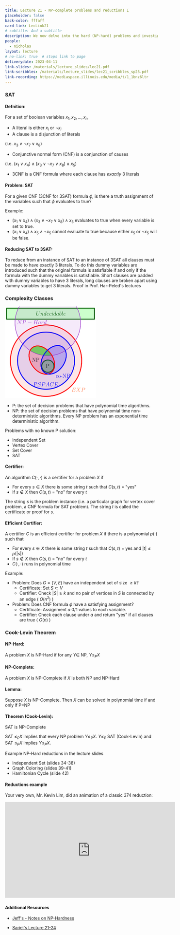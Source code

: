 ```yaml
---
title: Lecture 21 - NP-complete problems and reductions I
placeholder: false
back-color: fffaff
card-link: LecLink21
# subtitle: And a subtitle
description: We now delve into the hard (NP-hard) problems and investigate how to prove if a specific problem is NP, NP-hard, etc.
people:
  - nicholas
layout: lecture
# no-link: true  # stops link to page 
deliverydate: 2023-04-11
link-slides: /materials/lecture_slides/lec21.pdf
link-scribbles: /materials/lecture_slides/lec21_scribbles_sp23.pdf
link-recording: https://mediaspace.illinois.edu/media/t/1_1bnz6ltr
---
```


### SAT
#### **Defnition**:
For a set of boolean variables $x_1,x_2,...,x_n$
- A literal is either $x_i$ or $\neg x_i$
- A clause is a disjunction of literals

(i.e. $x_3 \lor \neg x_7 \lor x_8$)
- Conjunctive normal form (CNF) is a conjunction of causes 

(i.e. $(x_1 \lor x_4) \land (x_3 \lor \neg x_7 \lor x_8) \land x_5$)
- 3CNF is a CNF formula where each clause has *exactly* 3 literals

#### **Problem: SAT**
For a given CNF (3CNF for 3SAT) formula $\phi$, is there a truth assignment of the variables such that $\phi$ evaluates to true? 

Example: 
- $(x_1 \lor x_4) \land (x_3 \lor \neg x_7 \lor x_8) \land x_5$ evaluates to true when every variable is set to true.
- $(x_1 \lor x_4) \land x_5 \land \neg x_5$ cannot evaluate to true because either $x_5$ or $\neg x_5$ will be false.

#### **Reducing SAT to 3SAT:**
To reduce from an instance of SAT to an instance of 3SAT all clauses must be made to have exactly 3 literals. To do this dummy variables are introduced such that the original formula is satisfiable if and only if the formula with the dummy variables is satisfiable. Short clauses are padded with dummy variables to have 3 literals, long clauses are broken apart using dummy variables to get 3 literals.
Proof in Prof. Har-Peled's lectures

### Complexity Classes

<img src="/img/lectures/lec21.PNG" alt="lec21.PNG" style="width: 300px;">

- P: the set of decision problems that have polynomial time algorithms.
- NP: the set of decision problems that have polynomial time non-deterministic algorithms. Every NP problem has an exponential time deterministic algorithm.

Problems with no known P solution:
- Independent Set
- Vertex Cover
- Set Cover
- SAT

#### **Certifier:**
An algorithm $C(\cdot,\cdot)$ is a certifier for a problem $X$ if
- For every $s\in X$ there is some string $t$ such that $C(s,t)$ = "yes"
- If $s\not\in X$ then $C(s,t)$ = "no" for every $t$

The string $s$ is the problem instance (i.e. a particular graph for vertex cover problem, a CNF formula for SAT problem). The string $t$ is called the certificate or proof for $s$.

#### **Efficient Certifier:**
A certifier $C$ is an efficient certifier for problem $X$ if there is a polynomial $p(\cdot)$ such that 
- For every $s \in X$ there is some string $t$ such that $C(s,t)$ = yes and $|t| \leq p(|s|)$
- If $s\not\in X$ then $C(s,t)$ = "no" for every $t$
- $C(\cdot,\cdot)$ runs in polynomial time

Example:
- Problem: Does $G = (V,E)$ have an independent set of size $\geq k$?
  - Certificate: Set $S \subset V$
  - Certifier: Check $|S|\geq k$ and no pair of vertices in $S$ is connected by an edge ( $O(n^2)$ )
- Problem: Does CNF formula $\phi$ have a satisfying assignment?
  - Certificate: Assignment $a$ 0/1 values to each variable.
  - Certifier: Check each clause under $a$ and return "yes" if all clauses are true ( $O(n)$ )


### Cook-Levin Theorem

#### **NP-Hard:**
A problem $X$ is NP-Hard if for any $Y \in$ NP, $Y \leq_P X$

#### **NP-Complete:**
A problem $X$ is NP-Complete if $X$ is both NP and NP-Hard

#### **Lemma:**
Suppose $X$ is NP-Complete. Then $X$ can be solved in polynomial time if and only if P=NP

#### **Theorem (Cook-Levin):**
SAT is NP-Complete

SAT $\leq_P X$ implies that every NP problem $Y\leq_P X$. $Y\leq_P$ SAT (Cook-Levin) and SAT $\leq_P X$ implies $Y\leq_P X$.

Example NP-Hard reductions in the lecture slides
- Independent Set (slides 34-38)
- Graph Coloring (slides 39-41)
- Hamiltonian Cycle (slide 42)

<h4> Reductions example </h4>

Your very own, Mr. Kevin Lim, did an animation of a classic 374 reduction:

<iframe width="560" height="315" src="https://www.youtube.com/embed/aWWXXwp1Ya8" title="YouTube video player" frameborder="0" allow="accelerometer; autoplay; clipboard-write; encrypted-media; gyroscope; picture-in-picture; web-share" allowfullscreen></iframe>


<h4>Additional Resources</h4>

- [Jeff's - Notes on NP-Hardness](https://jeffe.cs.illinois.edu/teaching/algorithms/book/12-nphard.pdf)

- [Sariel's Lecture 21-24](https://courses.engr.illinois.edu/cs374/fa2020/lec_prerec/) 
















